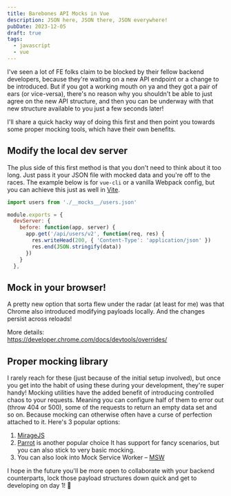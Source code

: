 ```yaml
---
title: Barebones API Mocks in Vue
description: JSON here, JSON there, JSON everywhere!
pubDate: 2023-12-05
draft: true
tags:
  - javascript
  - vue
---
```


I've seen a lot of FE folks claim to be blocked by their fellow backend developers,
because they're waiting on a new API endpoint or a change to be introduced.
But if you got a working mouth on ya and they got a pair of ears (or vice-versa), there's no reason why
you shouldn't be able to just agree on the new API structure, and then you can be underway
with that new structure available to you just a few seconds later!

I'll share a quick hacky way of doing this first and then point you towards some proper mocking
tools, which have their own benefits.

## Modify the local dev server

The plus side of this first method is that you don't need to think about it too long.
Just pass it your JSON file with mocked data and you're off to the races. The example
below is for `vue-cli` or a vanilla Webpack config, but you can achieve this just as well
in [Vite](https://vitejs.dev/guide/api-javascript.html#vitedevserver).

```js
import users from './__mocks__/users.json'

module.exports = {
  devServer: {
    before: function(app, server) {
      app.get('/api/users/v2', function(req, res) {
        res.writeHead(200, { 'Content-Type': 'application/json' })
        res.end(JSON.stringify(data))
      })
    }
  },
```

## Mock in your browser!

A pretty new option that sorta flew under the radar (at least for me) was that Chrome also introduced modifying payloads locally. And the changes persist across reloads!

More details:\
https://developer.chrome.com/docs/devtools/overrides/

## Proper mocking library

I rarely reach for these (just because of the initial setup involved), but once you get into the habit of using these during your development, they're super handy!
Mocking utilities have the added benefit of introducing controlled chaos to your requests. Meaning you can configure half of them to error out (throw 404 or 500), some of the requests to return an empty data set and so on. Because mocking can otherwise often have a curse of perfection attached to it. Here's 3 popular options:

1. [MirageJS](https://miragejs.com/)
2. [Parrot](https://github.com/americanexpress/parrot) is another popular choice
It has support for fancy scenarios, but you can also stick to very basic mocking.
3. You can also look into Mock Service Worker – [MSW](https://mswjs.io/)

I hope in the future you'll be more open to collaborate with your backend counterparts, lock those payload structures down quick and get to developing on day 1! 🚀
